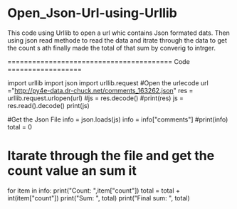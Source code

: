 # Open_Json-Url-using-Urllib
This code using Urllib to open a url whic contains Json formated dats. Then using json read methode to read the data and itrate through the data to get the count s ath finally made 
the total of that sum by converig to intrger.


======================================== Code  ==================

import urllib
import json
import urllib.request
#Open the urlecode
url ="http://py4e-data.dr-chuck.net/comments_163262.json"
res = urllib.request.urlopen(url)
#js = res.decode()
#print(res)
js = res.read().decode()
print(js)

#Get the Json File
info = json.loads(js)
info = info["comments"]
#print(info)
total = 0

# Itarate through the file and get the count value an sum it
for item in info:
	print("Count: ",item["count"])
	total = total + int(item["count"])
	print("Sum: ", total)
print("Final sum: ", total)
